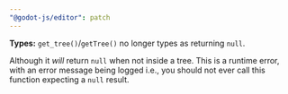 ```yaml
---
"@godot-js/editor": patch
---
```


**Types:** `get_tree()`/`getTree()` no longer types as returning `null`.

Although it _will_ return `null` when not inside a tree. This is a runtime error, with an error message
being logged i.e., you should not ever call this function expecting a `null` result.

